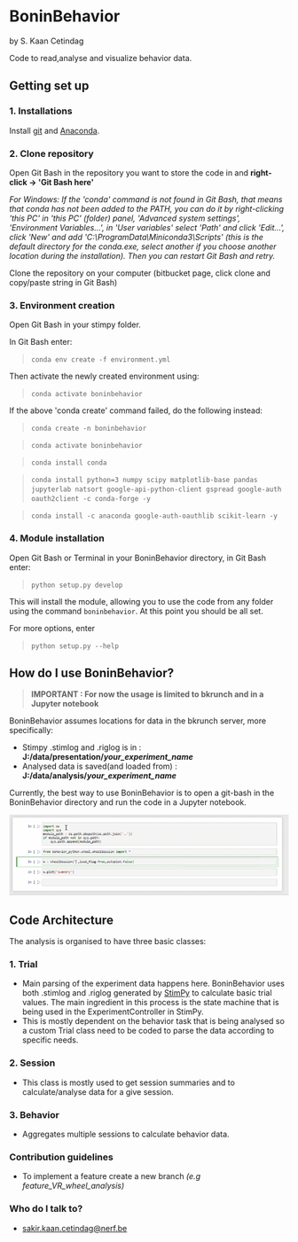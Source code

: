 
# BoninBehavior #
by S. Kaan Cetindag

Code to read,analyse and visualize behavior data. 

## Getting set up ##

### 1. Installations ###
Install [git](https://git-scm.com/downloads/) and [Anaconda](https://docs.conda.io/en/latest/miniconda.html).

### 2. Clone repository ###

Open Git Bash in the repository you want to store the code in and **right-click -> 'Git Bash here'**

*For Windows: If the 'conda' command is not found in Git Bash, that means that conda has not been added to the PATH, you can do it by right-clicking 'this PC' in 'this PC' (folder) panel, 'Advanced system settings', 'Environment Variables...', in 'User variables' select 'Path' and click 'Edit...', click 'New' and add  'C:\ProgramData\Miniconda3\Scripts' (this is the default directory for the conda.exe, select another if you choose another location during the installation).
Then you can restart Git Bash and retry.*

Clone the repository on your computer (bitbucket page, click clone and copy/paste string in Git Bash)

### 3. Environment creation ###

Open Git Bash in your stimpy folder.

In Git Bash enter:

> ```conda env create -f environment.yml```

Then activate the newly created environment using:

> ```conda activate boninbehavior```

If the above 'conda create' command failed, do the following instead:

> ```conda create -n boninbehavior```

> ```conda activate boninbehavior```

> ```conda install conda```

> ```conda install python=3 numpy scipy matplotlib-base pandas jupyterlab natsort google-api-python-client gspread google-auth oauth2client -c conda-forge -y```

> ```conda install -c anaconda google-auth-oauthlib scikit-learn -y```

### 4. Module installation

Open Git Bash or Terminal in your BoninBehavior directory, in Git Bash enter:

> ```python setup.py develop```

This will install the module, allowing you to use the code from any folder using the command ```boninbehavior```. At this point you should be all set.

For more options, enter

> ```python setup.py --help```

## How do I use BoninBehavior?

> **IMPORTANT : For now the usage is limited to bkrunch and in a Jupyter notebook**

BoninBehavior assumes locations for data in the bkrunch server, more specifically:

- Stimpy .stimlog and .riglog is in :  **J:/data/presentation/_your_experiment_name_**
- Analysed data is saved(and loaded from) : **J:/data/analysis/_your_experiment_name_**

Currently, the best way to use BoninBehavior is to open a git-bash in the BoninBehavior directory and run the code in a Jupyter notebook.

![Example](res/example.gif)


## Code Architecture
The analysis is organised to have three basic classes:
### 1. Trial
- Main parsing of the experiment data happens here. BoninBehavior uses both .stimlog and .riglog generated by [StimPy](https://bitbucket.org/activision/stimpy/src/master/) to calculate basic trial values. The main ingredient in this process is the state machine that is being used in the ExperimentController in StimPy. 
- This is mostly dependent on the behavior task that is being analysed so a custom Trial class need to be coded to parse the data according to specific needs.

### 2. Session
- This class is mostly used to get session summaries and to calculate/analyse data for a give session.
### 3. Behavior
- Aggregates multiple sessions to calculate behavior data.


### Contribution guidelines ###

* To implement a feature create a new branch *(e.g feature_VR_wheel_analysis)*

### Who do I talk to? ###

* sakir.kaan.cetindag@nerf.be

